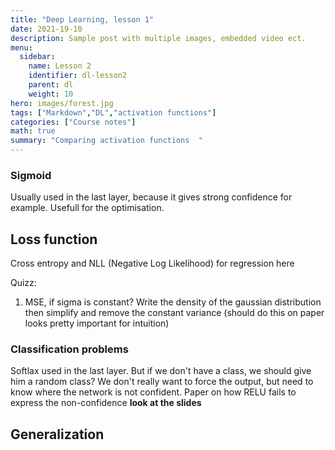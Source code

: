 ```yaml
---
title: "Deep Learning, lesson 1"
date: 2021-19-10
description: Sample post with multiple images, embedded video ect.
menu:
  sidebar:
    name: Lesson 2
    identifier: dl-lesson2
    parent: dl
    weight: 10
hero: images/forest.jpg
tags: ["Markdown","DL","activation functions"]
categories: ["Course notes"]
math: true
summary: "Comparing activation functions  "
---
```


<style>
r { color: Red }
o { color: Orange }
g { color: Green }
b { color: Blue }
</style>

### Sigmoid 
 Usually used in the last layer, because it gives strong confidence for example. Usefull for the optimisation. 

## Loss function

Cross entropy and NLL (Negative Log Likelihood) for regression here

Quizz: 

1. MSE, if sigma is constant? Write the density of the gaussian distribution then simplify and remove the constant variance (should do this on paper looks pretty important for intuition)

### Classification problems 
Softlax used in the last layer. But if we don't have a class, we should give him a random class? We don't really want to force the output, but need to know where the network is not confident. Paper on how RELU fails to express the non-confidence **look at the slides**

## Generalization 
